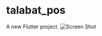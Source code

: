 # talabat_pos

A new Flutter project.
![Screen Shot]([https://github.com/Alrawi221/my_cv_example/blob/main/assets/images/Untitled.png?raw=true](https://github.com/Alrawi221/talabat_pos/blob/main/assets/images/pos.png?raw=true)) 
